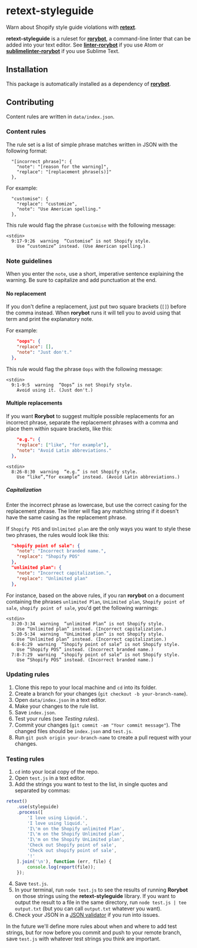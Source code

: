 # retext-styleguide

Warn about Shopify style guide violations with [**retext**](https://github.com/wooorm/retext).

**retext-styleguide** is a ruleset for [**rorybot**](https://github.com/Shopify/rorybot), a command-line linter that can be added into your text editor. See [**linter-rorybot**](https://github.com/Shopify/linter-rorybot) if you use Atom or [**sublimelinter-rorybot**](https://github.com/Shopify/sublimelinter-rorybot) if you use Sublime Text. 

## Installation

This package is automatically installed as a dependency of [**rorybot**](https://github.com/Shopify/rorybot).

## Contributing

Content rules are written in `data/index.json`.

### Content rules

The rule set is a list of simple phrase matches written in JSON with the following format:

```
  "[incorrect phrase]": {
    "note": "[reason for the warning]",
    "replace": "[replacement phrase(s)]"
  },

```

For example:

```
  "customise": {
    "replace": "customize",
    "note": "Use American spelling."  
  },
```

This rule would flag the phrase `Customise` with the following message:

```
<stdin>
  9:17-9:26  warning  “Customise” is not Shopify style. 
    Use “customize” instead. (Use American spelling.)
```

### Note guidelines

When you enter the `note`, use a short, imperative sentence explaining the warning. Be sure to capitalize and add punctuation at the end.

#### No replacement

If you don't define a replacement, just put two square brackets (`[]`) before the comma instead. When **rorybot** runs it will tell you to avoid using that term and print the explanatory note.

For example:

```json
    "oops": {
    "replace": [],
    "note": "Just don't."
  },
```

This rule would flag the phrase `Oops` with the following message:

```
<stdin>
  9:1-9:5  warning  “Oops” is not Shopify style. 
    Avoid using it. (Just don't.)
```

#### Multiple replacements

If you want **Rorybot** to suggest multiple possible replacements for an incorrect phrase, separate the replacement phrases with a comma and place them within square brackets, like this:

```json
    "e.g.": {
    "replace": ["like", "for example"],
    "note": "Avoid Latin abbreviations."
  },
```

```
<stdin>
  8:26-8:30  warning  “e.g.” is not Shopify style. 
    Use “like”,“for example” instead. (Avoid Latin abbreviations.)
```

##### Capitalization

Enter the incorrect phrase as lowercase, but use the correct casing for the replacement phrase. The linter will flag any matching string if it doesn't have the same casing as the replacement phrase.

If `Shopify POS` and `Unlimited plan` are the only ways you want to style these two phrases, the rules would look like this:

```json
  "shopify point of sale": {
    "note": "Incorrect branded name.",
    "replace": "Shopify POS"
  },
  "unlimited plan": {
    "note": "Incorrect capitalization.",
    "replace": "Unlimited plan"
  },

```

For instance, based on the above rules, if you ran **rorybot** on a document containing the phrases `unlimited Plan`, `UnLimited plan`, `Shopify point of sale`, `shopify point of sale`, you'd get the following warnings:

```
<stdin>
  3:20-3:34  warning  “unlimited Plan” is not Shopify style. 
    Use “Unlimited plan” instead. (Incorrect capitalization.)
  5:20-5:34  warning  “UnLimited plan” is not Shopify style. 
    Use “Unlimited plan” instead. (Incorrect capitalization.)
  6:8-6:29  warning  “Shopify point of sale” is not Shopify style.
    Use “Shopify POS” instead. (Incorrect branded name.)
  7:8-7:29  warning  “shopify point of sale” is not Shopify style.
    Use “Shopify POS” instead. (Incorrect branded name.)
```

### Updating rules

1. Clone this repo to your local machine and `cd` into its folder.
2. Create a branch for your changes (`git checkout -b your-branch-name`).
2. Open `data/index.json` in a text editor.
3. Make your changes to the rule list.
4. Save `index.json`.
5. Test your rules (see _Testing rules_).
6. Commit your changes (`git commit -am "Your commit message"`). The changed files should be `index.json` and `test.js`.
6. Run `git push origin your-branch-name` to create a pull request with your changes.

### Testing rules

1. `cd` into your local copy of the repo.
2. Open `test.js` in a text editor. 
3. Add the strings you want to test to the list, in single quotes and separated by commas:
```js
retext()
    .use(styleguide)
    .process([
        'I love using Liquid.',
        'I love using liquid.',
        'I\'m on the Shopify unlimited Plan',
        'I\'m on the Shopify Unlimited plan',
        'I\'m on the Shopify UnLimited plan',
        'Check out Shopify point of sale',
        'Check out shopify point of sale',
        '!'
    ].join('\n'), function (err, file) {
        console.log(report(file));
    });

```
4. Save `test.js`.
4. In your terminal, run `node test.js` to see the results of running **Rorybot** on those strings using the **retext-styleguide** library. If you want to output the result to a file in the same directory, run `node test.js | tee output.txt` (but you can call `output.txt` whatever you want). 
5. Check your JSON in a [JSON validator](http://jsonlint.com/) if you run into issues.

In the future we'll define more rules about when and where to add test strings, but for now before you commit and push to your remote branch, save `test.js` with whatever test strings you think are important. 

